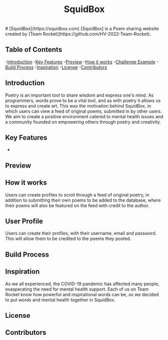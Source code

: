<h1 align="center"> SquidBox </h1> <br>
# [SquidBox](https://squidbox.com)
[SquidBox] is a Poem sharing website created by [Team Rocket](https://github.com/HV-2022-Team-Rocket).

## Table of Contents
<!--Table of contents-->
-[Introduction](#introduction)
-[Key Features](#key-features)
-[Preview](#preview)
-[How it works](#how-it-works)
-[Challenge Example](#challenge-example)
-[Build Process](#build-process)
-[Inspiration](#inspiration)
-[License](#license)
-[Contributors](#contributors)

## Introduction
<!--Introduction: goal of squidbox, inspiration, what it is-->
Poetry is an important tool to share wisdom and express one's mind. As programmers, words prove to be a vital tool, and as with poetry it allows us to express and create art. This was the motivation behind SquidBox, in which users can view a feed of original poems, submitted in by other users. We aim to create a positive environment catered to mental health issues and a community founded on empowering others through poetry and creativity. 
## Key Features
<!--Features of SquidBox-->
-
## Preview
<!--image of site here-->
## How it works
<!--Poem logic-->
Users can create profiles to scroll through a feed of original poetry, in addition to submitting their own poems to be added to the database, where their poems will also be featured on the feed with credit to the author.
## User Profile
<!--User Profile screenshot and what they can do-->
Users can create their profiles, with their username, email and password. This will allow them to be credited to the poems they posted. 
## Build Process
<!--Logic behind it (frontend, backend, user profile creation, poem submission, poem feed-->
## Inspiration
<!--Where it was inspired from-->
As we all experienced, the COVID-19 pandemic has affected many people, exasperating the need for mental health support. Each of us on Team Rocket know how powerful and inspirational words can be, so we decided to put words and mental health together in SquidBox.
## License
<!--Licenses-->
## Contributors
<!--Links to contributors gits-->


